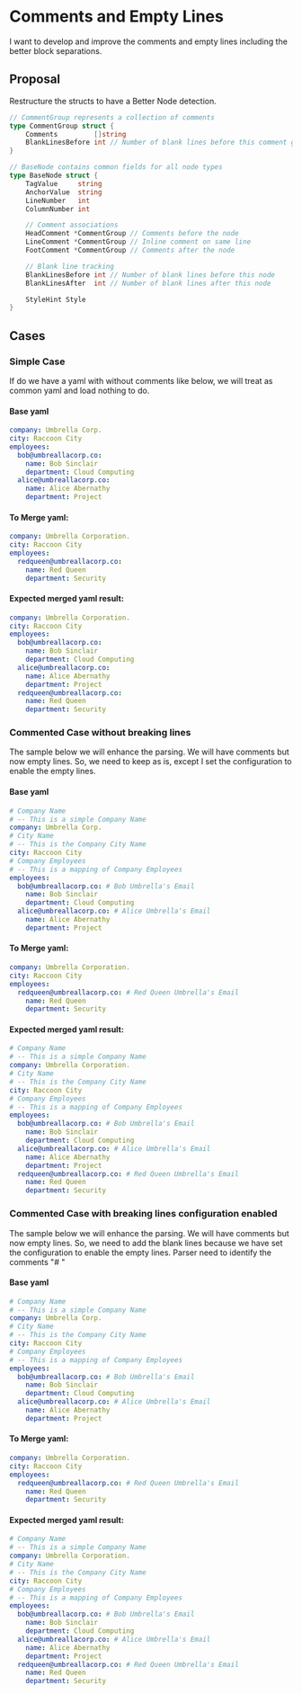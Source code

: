 # Comments and Empty Lines

I want to develop and improve the comments and empty lines including the better block separations.

## Proposal

Restructure the structs to have a Better Node detection.

```go
// CommentGroup represents a collection of comments
type CommentGroup struct {
	Comments         []string
	BlankLinesBefore int // Number of blank lines before this comment group
}

// BaseNode contains common fields for all node types
type BaseNode struct {
	TagValue     string
	AnchorValue  string
	LineNumber   int
	ColumnNumber int

	// Comment associations
	HeadComment *CommentGroup // Comments before the node
	LineComment *CommentGroup // Inline comment on same line
	FootComment *CommentGroup // Comments after the node

	// Blank line tracking
	BlankLinesBefore int // Number of blank lines before this node
	BlankLinesAfter  int // Number of blank lines after this node

	StyleHint Style
}
```

## Cases

### Simple Case

If do we have a yaml with without comments like below, we will treat as common yaml and load nothing to do.

#### Base yaml

```yaml
company: Umbrella Corp.
city: Raccoon City
employees:
  bob@umbreallacorp.co:
    name: Bob Sinclair
    department: Cloud Computing
  alice@umbreallacorp.co:
    name: Alice Abernathy
    department: Project
```

#### To Merge yaml:

```yaml
company: Umbrella Corporation.
city: Raccoon City
employees:
  redqueen@umbreallacorp.co:
    name: Red Queen
    department: Security
```

#### Expected merged yaml result:

```yaml
company: Umbrella Corporation.
city: Raccoon City
employees:
  bob@umbreallacorp.co:
    name: Bob Sinclair
    department: Cloud Computing
  alice@umbreallacorp.co:
    name: Alice Abernathy
    department: Project
  redqueen@umbreallacorp.co:
    name: Red Queen
    department: Security
```

### Commented Case without breaking lines

The sample below we will enhance the parsing.
We will have comments but now empty lines. So, we need to keep as is, except I set the configuration to enable the empty lines.

#### Base yaml

```yaml
# Company Name
# -- This is a simple Company Name
company: Umbrella Corp.
# City Name
# -- This is the Company City Name
city: Raccoon City
# Company Employees
# -- This is a mapping of Company Employees
employees:
  bob@umbreallacorp.co: # Bob Umbrella's Email
    name: Bob Sinclair
    department: Cloud Computing
  alice@umbreallacorp.co: # Alice Umbrella's Email
    name: Alice Abernathy
    department: Project
```

#### To Merge yaml:

```yaml
company: Umbrella Corporation.
city: Raccoon City
employees:
  redqueen@umbreallacorp.co: # Red Queen Umbrella's Email
    name: Red Queen
    department: Security
```

#### Expected merged yaml result:

```yaml
# Company Name
# -- This is a simple Company Name
company: Umbrella Corporation.
# City Name
# -- This is the Company City Name
city: Raccoon City
# Company Employees
# -- This is a mapping of Company Employees
employees:
  bob@umbreallacorp.co: # Bob Umbrella's Email
    name: Bob Sinclair
    department: Cloud Computing
  alice@umbreallacorp.co: # Alice Umbrella's Email
    name: Alice Abernathy
    department: Project
  redqueen@umbreallacorp.co: # Red Queen Umbrella's Email
    name: Red Queen
    department: Security
```

### Commented Case with breaking lines configuration enabled

The sample below we will enhance the parsing.
We will have comments but now empty lines. So, we need to add the blank lines because we have set the configuration to enable the empty lines.
Parser need to identify the comments "# "

#### Base yaml

```yaml
# Company Name
# -- This is a simple Company Name
company: Umbrella Corp.
# City Name
# -- This is the Company City Name
city: Raccoon City
# Company Employees
# -- This is a mapping of Company Employees
employees:
  bob@umbreallacorp.co: # Bob Umbrella's Email
    name: Bob Sinclair
    department: Cloud Computing
  alice@umbreallacorp.co: # Alice Umbrella's Email
    name: Alice Abernathy
    department: Project
```

#### To Merge yaml:

```yaml
company: Umbrella Corporation.
city: Raccoon City
employees:
  redqueen@umbreallacorp.co: # Red Queen Umbrella's Email
    name: Red Queen
    department: Security
```

#### Expected merged yaml result:

```yaml
# Company Name
# -- This is a simple Company Name
company: Umbrella Corporation.
# City Name
# -- This is the Company City Name
city: Raccoon City
# Company Employees
# -- This is a mapping of Company Employees
employees:
  bob@umbreallacorp.co: # Bob Umbrella's Email
    name: Bob Sinclair
    department: Cloud Computing
  alice@umbreallacorp.co: # Alice Umbrella's Email
    name: Alice Abernathy
    department: Project
  redqueen@umbreallacorp.co: # Red Queen Umbrella's Email
    name: Red Queen
    department: Security
```

